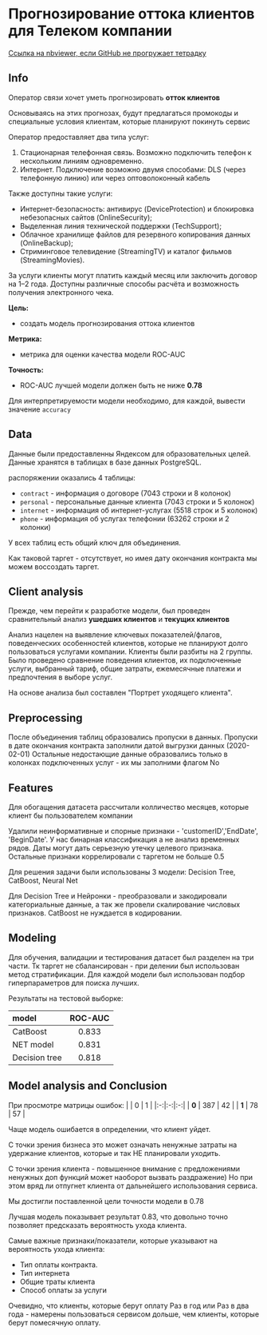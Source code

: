 # Прогнозирование оттока клиентов для Телеком компании

[Ссылка на nbviewer, если GitHub не прогружает тетрадку](https://nbviewer.org/github/IgumnovAnton/Yandex_Projects/blob/main/Telecom_Project/telecom_project.ipynb)

## **Info**
Оператор связи хочет уметь прогнозировать **отток клиентов**

Основываясь на этих прогнозах, будут предлагаться промокоды и специальные условия клиентам, которые планируют покинуть сервис

Оператор предоставляет два типа услуг:

1. Стационарная телефонная связь. Возможно подключить телефон к нескольким линиям одновременно.
2. Интернет. Подключение возможно двумя способами: DLS (через телефонную линию) или через оптоволоконный кабель


Также доступны такие услуги:
* Интернет-безопасность: антивирус (DeviceProtection) и блокировка небезопасных сайтов (OnlineSecurity);
* Выделенная линия технической поддержки (TechSupport);
* Облачное хранилище файлов для резервного копирования данных (OnlineBackup);
* Стриминговое телевидение (StreamingTV) и каталог фильмов (StreamingMovies).


За услуги клиенты могут платить каждый месяц или заключить договор на 1–2 года. Доступны различные способы расчёта и возможность получения электронного чека.

**Цель:**
- создать модель прогнозирования оттока клиентов

**Метрика:**
- метрика для оценки качества модели ROC-AUC

**Точность:**
- ROC-AUC лучшей модели должен быть не ниже **0.78**

Для интерпретируемости модели необходимо, для каждой, вывести значение `accuracy`

## **Data**

Данные были предоставленны Яндексом для образовательных целей. 
Данные хранятся в таблицах в базе данных PostgreSQL.

распоряжении оказались 4 таблицы:
- `contract` - информация о договоре (7043 строки и 8 колонок)
- `personal` - персональные данные клиента (7043 строки и 5 колонок)
- `internet` - информация об интернет-услугах (5518 строк и 5 колонок)
- `phone` - информация об услугах телефонии (63262 строки и 2 колонки)

У всех таблиц есть общий ключ для объединения.

Как таковой таргет - отсутствует, но имея дату окончания контракта мы можем воссоздать таргет.

## **Client analysis** 

Прежде, чем перейти к разработке модели, был проведен сравнительный анализ **ушедших клиентов** и **текущих клиентов**

Анализ нацелен на выявление ключевых показателей/флагов, поведенческих особенностей клиентов, которые не планируют долго пользоваться услугами компании. 
Клиенты были разбиты на 2 группы. Было проведено сравнение поведения клиентов, их подключенные услуги, выбранный тариф, общие затраты, ежемесячные платежи и предпочтения в выборе услуг.

На основе анализа был составлен "Портрет уходящего клиента". 

## **Preprocessing**

После объединения таблиц образовались пропуски в данных. 
Пропуски в дате окончания контракта заполнили датой выгрузки данных (2020-02-01)
Остальные недостающие данные образовались только в колонках подключенных услуг - их мы заполними флагом No

## **Features** 

Для обогащения датасета рассчитали колличество месяцев, которые клиент бы пользователем компании

Удалили неинформативные и спорные признаки - 'customerID','EndDate', 'BeginDate'. 
У нас бинарная классификация а не анализ временных рядов. Даты могут дать серьезную утечку целевого признака.
Остальные признаки коррелировали с таргетом не больше 0.5

Для решения задачи были использованы 3 модели: Decision Tree, CatBoost, Neural Net

Для Decision Tree и Нейронки - преобразовали и закодировали категориальные данные, а так же провели скалирование числовых признаков. CatBoost не нуждается в кодировании.

## **Modeling**

Для обучения, валидации и тестирования датасет был разделен на три части. 
Тк таргет не сбалансирован - при делении был использован метод стратификации. Для каждой модели был использован подбор гиперпараметров для поиска лучших. 

Результаты на тестовой выборке:

| model | ROC-AUC |
|:------|:-------:|
| CatBoost | 0.833 |
| NET model | 0.831 |
| Decision tree | 0.818 |

## **Model analysis and Conclusion**

При просмотре матрицы ошибок:
|  | 0 | 1 |
|:-:|:-:|:-:|
| **0** | 387 | 42 |
| **1** | 78 | 57 |

Чаще модель ошибается в определении, что клиент уйдет.

С точки зрения бизнеса это может означать ненужные затраты на удержание клиентов, которые и так НЕ планировали уходить. 

С точки зрения клиента - повышенное внимание с предложениями ненужных доп функций может наоборот вызвать раздражение) Но при этом вряд ли отпугнет клиента от дальнейшего использования сервиса.

Мы достигли поставленной цели точности модели в 0.78

Лучшая модель показывает результат 0.83, что довольно точно позволяет предсказать вероятность ухода клиента.

Самые важные признаки/показатели, которые указывают на вероятность ухода клиента:
- Тип оплаты контракта.
- Тип интернета
- Общие траты клиента
- Способ оплаты за услуги

Очевидно, что клиенты, которые берут оплату Раз в год или Раз в два года - намерены пользоваться сервисом дольше, чем клиенты, которые берут помесячную оплату.


